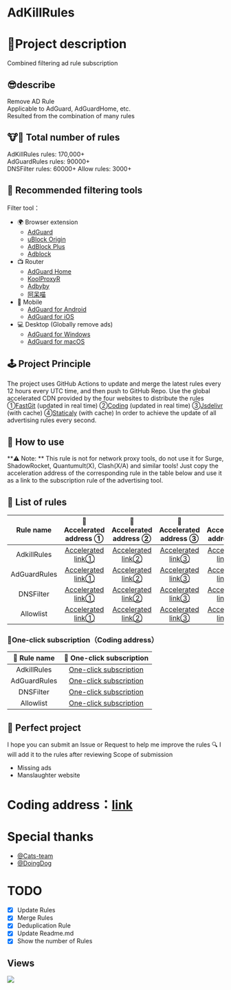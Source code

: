 # AdKillRules
# 🎤Project description
 Combined filtering ad rule subscription
## 😎describe
Remove AD Rule<br/>
Applicable to AdGuard, AdGuardHome, etc.<br/>
Resulted from the combination of many rules<br/>

## 🐮🍺 Total number of rules
 AdKillRules rules: 170,000+<br/>
 AdGuardRules rules: 90000+<br/>
 DNSFilter rules: 60000+
 Allow rules: 3000+

## 🔖 Recommended filtering tools

Filter tool：
* 🌍 Browser extension
  * [AdGuard](https://adguard.com)
  * [uBlock Origin](https://github.com/gorhill/uBlock)
  * [AdBlock Plus](https://adblockplus.org)
  * [Adblock](https://getadblock.com)
* 📺 Router
  * [AdGuard Home](https://adguard.com/zh_cn/adguard-home/overview.html)
  * [KoolProxyR](https://github.com/user1121114685/koolproxyR)
  * [Adbyby](http://www.adbyby.com/)
  * [阿呆喵](http://www.admflt.com)
* 📱 Mobile
  * [AdGuard for Android](https://adguard.com/zh_cn/adguard-android/overview.html)
  * [AdGuard for iOS](https://adguard.com/zh_cn/adguard-ios/overview.html)
* 💻 Desktop (Globally remove ads)
  * [AdGuard for Windows](https://adguard.com/zh_cn/adguard-windows/overview.html)
  * [AdGuard for macOS](https://adguard.com/zh_cn/adguard-mac/overview.html)

## 🕹 Project Principle
 The project uses GitHub Actions to update and merge the latest rules every 12 hours every UTC time, and then push to GitHub Repo.
 Use the global accelerated CDN provided by the four websites to distribute the rules
 ①[FastGit](https://fastgit.org) (updated in real time)
 ②[Coding](https://coding.net) (updated in real time)
 ③[Jsdelivr](https://www.jsdelivr.net) (with cache)
 ④[Staticaly](https://staticaly.io) (with cache)
 In order to achieve the update of all advertising rules every second.

## 🍔 How to use
 **⚠️ Note: ** This rule is not for network proxy tools, do not use it for Surge, ShadowRocket, Quantumult(X), Clash(X/A) and similar tools!
 Just copy the acceleration address of the corresponding rule in the table below and use it as a link to the subscription rule of the advertising tool.

## 📃 List of rules

|   Rule name   | 🚀 Accelerated address ① | 🚀 Accelerated address  ② | 🚀 Accelerated address ③ | 🚀 Accelerated address ④ |
|  :----:  | :----:  | :----:  |  :----:  |  :----:  |
| AdkillRules | [Accelerated link①](https://raw.fastgit.org/Cats-Team/AdRules/main/AdKillRules.txt) |[Accelerated link②](https://cats-team.coding.net/p/adguard/d/AdRules/git/raw/main/AdKillRules.txt) |[Accelerated link③](https://cdn.jsdelivr.net/gh/Cats-Team/AdRules@latest/AdKillRules.txt) |[Accelerated link④](https://cdn.staticaly.com/gh/Cats-Team/AdRules@latest/AdKillRules.txt)|
| AdGuardRules | [Accelerated link①](https://raw.fastgit.org/Cats-Team/AdRules/main/adguard.txt) | [Accelerated link②](https://cats-team.coding.net/p/adguard/d/AdRules/git/raw/main/adguard.txt)|[Accelerated link③](https://cdn.jsdelivr.net/gh/Cats-Team/AdRules@latest/adguard.txt) |[Accelerated link④](https://cdn.staticaly.com/gh/Cats-Team/AdRules@latest/adguard.txt) |
| DNSFilter | [Accelerated link①](https://raw.fastgit.org/Cats-Team/AdRules/main/dns.txt) | [Accelerated link②](https://cats-team.coding.net/p/adguard/d/AdRules/git/raw/main/dns.txt) | [Accelerated link③](https://cdn.jsdelivr.net/gh/Cats-Team/AdRules@main/dns.txt) |[Accelerated link④](https://cdn.staticaly.com/gh/Cats-Team/AdRules/main/dns.txt)|
| Allowlist|[Accelerated link①](https://raw.fastgit.org/Cats-Team/AdRules/main/allow.txt)|[Accelerated link②](https://cats-team.coding.net/p/adguard/d/AdRules/git/raw/main/allow.txt)|[Accelerated link③](https://cdn.jsdelivr.net/gh/Cats-Team/AdRules@main/allow.txt)|[Accelerated link④](https://cdn.staticaly.com/gh/Cats-Team/AdRules/main/allow.txt)|

### 🚀One-click subscription（Coding address）
| 📃 Rule name   | 🚀 One-click subscription |
|  :----:  | :----:  |
|AdkillRules | [One-click subscription](https://subscribe.adblockplus.org/?location=https://cats-team.coding.net/p/adguard/d/AdRules/git/raw/main/AdKillRules.txt) |
|AdGuardRules | [One-click subscription](https://subscribe.adblockplus.org/?location=https://cats-team.coding.net/p/adguard/d/AdRules/git/raw/main/adguard.txt) |
|DNSFilter | [One-click subscription](https://subscribe.adblockplus.org/?location=https://cats-team.coding.net/p/adguard/d/AdRules/git/raw/main/dns.txt) |
|Allowlist | [One-click subscription](https://subscribe.adblockplus.org/?location=https://cats-team.coding.net/p/adguard/d/AdRules/git/raw/main/allow.txt) |

## 🚛 Perfect project

I hope you can submit an Issue or Request to help me improve the rules 🔍 I will add it to the rules after reviewing
   Scope of submission
 - Missing ads
 - Manslaughter website
# Coding address：[link](https://cats-team.coding.net/public/adguard/AdRules/git/files)
# Special thanks
* [@Cats-team](https://github.com/Cats-Team)
* [@DoingDog](https://github.com/DoingDog)

# TODO
- [x] Update Rules  
- [x] Merge Rules  
- [x] Deduplication Rule  
- [x] Update Readme.md
- [x] Show the number of Rules  
## Views
![](http://profile-counter.glitch.me/cats-team/count.svg)
